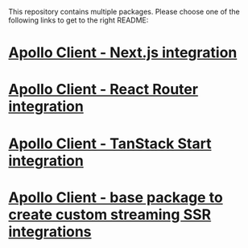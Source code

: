This repository contains multiple packages. Please choose one of the following links to get to the right README:

# [Apollo Client - Next.js integration](./packages/nextjs/README.md)

# [Apollo Client - React Router integration](./packages/react-router/README.md)

# [Apollo Client - TanStack Start integration](./packages/react-router/README.md)

# [Apollo Client - base package to create custom streaming SSR integrations](./packages/client-react-streaming/README.md)
